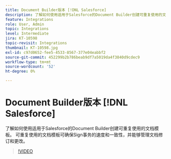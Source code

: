 ```yaml
---
title: Document Builder版本 [!DNL Salesforce]
description: 了解如何使用适用于Salesforce的Document Builder创建可重复使用的文档模板
feature: Integrations
role: User, Admin
topic: Integrations
level: Intermediate
jira: KT-10598
topic-revisit: Integrations
thumbnail: KT-10598.jpg
exl-id: c97d0652-fee5-4533-8567-377e04eabbf2
source-git-commit: 452299b2b786beab9df7a5019da4f3840d9cdec9
workflow-type: tm+mt
source-wordcount: '52'
ht-degree: 0%

---
```


# Document Builder版本 [!DNL Salesforce]

了解如何使用适用于Salesforce的Document Builder创建可重复使用的文档模板。 可重复使用的文档模板可确保Sign事务的速度和一致性，并能够管理文档修订和更改。

>[!VIDEO](https://video.tv.adobe.com/v/3409414?quality=12&learn=on&hidetitle=true)

